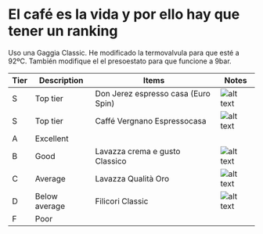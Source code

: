 # El café es la vida y por ello hay que tener un ranking

Uso una Gaggia Classic. He modificado la termovalvula para que esté a 92ºC.
También modifique el el presoestato para que funcione a 9bar.

| Tier | Description   | Items                               | Notes                                                                                                                                              |
|------|---------------|-------------------------------------|----------------------------------------------------------------------------------------------------------------------------------------------------|
| S    | Top tier      | Don Jerez espresso casa (Euro Spin) | ![alt text](https://www.eurospin.it/wp-content/uploads/5-6.jpg)                                                                                    |
| S    | Top tier      | Caffé Vergnano Espressocasa         | ![alt text](https://www.caffevergnano.es/wp-content/uploads/2022/05/espresso-casa-500x500.jpg)                                                                                    |
| A    | Excellent     |                                     |                                                                                                                                                    |
| B    | Good          | Lavazza crema e gusto Classico      | ![alt text](https://m.media-amazon.com/images/I/71UAJwk9txL.jpg)                                                                                   |
| C    | Average       | Lavazza Qualità Oro                 | ![alt text](https://espressoblue.com/767-home_default/ground-coffee-lavazza-qualita-oro.jpg)                                                       |
| D    | Below average | Filicori Classic                    | ![alt text](https://data.promoqui.it/offers/images/056/102/505/medium/crop_66a17f45-4a24-40fa-b879-000a43be90da_big_20240725002511.jpg?1721910647) |
| F    | Poor          |                                     |                                                                                                                                                    |